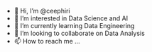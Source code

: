 - 👋 Hi, I’m @ceephiri
- 👀 I’m interested in Data Science and AI
- 🌱 I’m currently learning Data Engineering
- 💞️ I’m looking to collaborate on Data Analysis
- 📫 How to reach me ...

<!---
ceephiri/ceephiri is a ✨ special ✨ repository because its `README.md` (this file) appears on your GitHub profile.
You can click the Preview link to take a look at your changes.
--->
